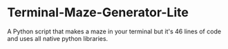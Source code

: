 # Terminal-Maze-Generator-Lite
A Python script that makes a maze in your terminal but it's 46 lines of code and uses all native python libraries.
